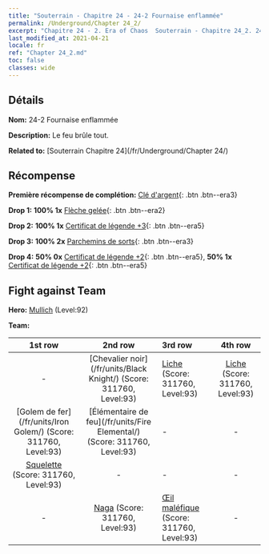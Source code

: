 ```yaml
---
title: "Souterrain - Chapitre 24 - 24-2 Fournaise enflammée"
permalink: /Underground/Chapter 24_2/
excerpt: "Chapitre 24 - 2. Era of Chaos  Souterrain - Chapitre 24_2. 24-2 Fournaise enflammée"
last_modified_at: 2021-04-21
locale: fr
ref: "Chapter 24_2.md"
toc: false
classes: wide
---
```


## Détails

 **Nom:** 24-2 Fournaise enflammée

 **Description:** Le feu brûle tout.

 **Related to:** [Souterrain Chapitre 24](/fr/Underground/Chapter 24/)

## Récompense

 **Première récompense de complétion:** [Clé d'argent](/fr/Items/con_693/){: .btn .btn--era3}

 **Drop 1:** **100% 1x** [Flèche gelée](/fr/Items/her_431/){: .btn .btn--era2}

 **Drop 2:** **100% 1x** [Certificat de légende +3](/fr/Items/mat_88/){: .btn .btn--era5}

 **Drop 3:** **100% 2x** [Parchemins de sorts](/fr/Items/con_694/){: .btn .btn--era3}

 **Drop 4:** **50% 0x** [Certificat de légende +2](/fr/Items/mat_81/){: .btn .btn--era5}, **50% 1x** [Certificat de légende +2](/fr/Items/mat_81/){: .btn .btn--era5}


## Fight against Team
 **Hero:** [Mullich](/fr/heroes/Mullich/) (Level:92)

 **Team:**


  | 1st row | 2nd row | 3rd row | 4th row |
  |:----:|:----:|:----|:----:|
  | - | [Chevalier noir](/fr/units/Black Knight/) (Score: 311760, Level:93)  | [Liche](/fr/units/Lich/) (Score: 311760, Level:93)  | [Liche](/fr/units/Lich/) (Score: 311760, Level:93)  |
  | [Golem de fer](/fr/units/Iron Golem/) (Score: 311760, Level:93)  | [Élémentaire de feu](/fr/units/Fire Elemental/) (Score: 311760, Level:93)  | - | - |
  | [Squelette](/fr/units/Skeleton/) (Score: 311760, Level:93)  | - | - | - |
  | - | [Naga](/fr/units/Naga/) (Score: 311760, Level:93)  | [Œil maléfique](/fr/units/Beholder/) (Score: 311760, Level:93)  | - |


